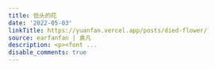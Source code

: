 ```yaml
---
title: 低头的花
date: '2022-05-03'
linkTitle: https://yuanfan.vercel.app/posts/died-flower/
source: earfanfan | 袁凡
description: <p><font ...
disable_comments: true
---
```

<p><font ...